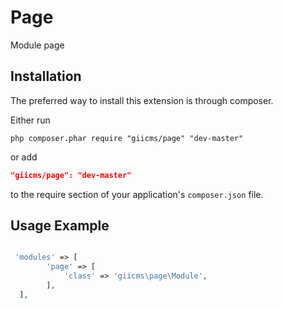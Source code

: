 Page
=================

Module page

## Installation

The preferred way to install this extension is through composer.

Either run

```
php composer.phar require "giicms/page" "dev-master"
```
or add

```json
"giicms/page": "dev-master"
```

to the require section of your application's `composer.json` file.

## Usage Example
~~~php

 'modules' => [
        'page' => [
            'class' => 'giicms\page\Module',
        ],
  ],
~~~
